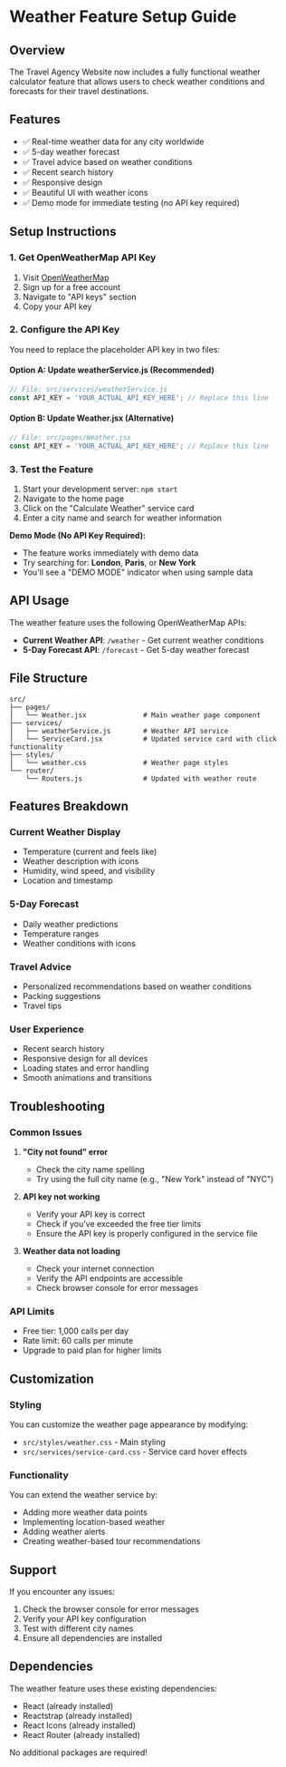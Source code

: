# Weather Feature Setup Guide

## Overview
The Travel Agency Website now includes a fully functional weather calculator feature that allows users to check weather conditions and forecasts for their travel destinations.

## Features
- ✅ Real-time weather data for any city worldwide
- ✅ 5-day weather forecast
- ✅ Travel advice based on weather conditions
- ✅ Recent search history
- ✅ Responsive design
- ✅ Beautiful UI with weather icons
- ✅ Demo mode for immediate testing (no API key required)

## Setup Instructions

### 1. Get OpenWeatherMap API Key
1. Visit [OpenWeatherMap](https://openweathermap.org/api)
2. Sign up for a free account
3. Navigate to "API keys" section
4. Copy your API key

### 2. Configure the API Key
You need to replace the placeholder API key in two files:

#### Option A: Update weatherService.js (Recommended)
```javascript
// File: src/services/weatherService.js
const API_KEY = 'YOUR_ACTUAL_API_KEY_HERE'; // Replace this line
```

#### Option B: Update Weather.jsx (Alternative)
```javascript
// File: src/pages/Weather.jsx
const API_KEY = 'YOUR_ACTUAL_API_KEY_HERE'; // Replace this line
```

### 3. Test the Feature
1. Start your development server: `npm start`
2. Navigate to the home page
3. Click on the "Calculate Weather" service card
4. Enter a city name and search for weather information

**Demo Mode (No API Key Required):**
- The feature works immediately with demo data
- Try searching for: **London**, **Paris**, or **New York**
- You'll see a "DEMO MODE" indicator when using sample data

## API Usage
The weather feature uses the following OpenWeatherMap APIs:
- **Current Weather API**: `/weather` - Get current weather conditions
- **5-Day Forecast API**: `/forecast` - Get 5-day weather forecast

## File Structure
```
src/
├── pages/
│   └── Weather.jsx              # Main weather page component
├── services/
│   ├── weatherService.js        # Weather API service
│   └── ServiceCard.jsx          # Updated service card with click functionality
├── styles/
│   └── weather.css              # Weather page styles
└── router/
    └── Routers.js               # Updated with weather route
```

## Features Breakdown

### Current Weather Display
- Temperature (current and feels like)
- Weather description with icons
- Humidity, wind speed, and visibility
- Location and timestamp

### 5-Day Forecast
- Daily weather predictions
- Temperature ranges
- Weather conditions with icons

### Travel Advice
- Personalized recommendations based on weather conditions
- Packing suggestions
- Travel tips

### User Experience
- Recent search history
- Responsive design for all devices
- Loading states and error handling
- Smooth animations and transitions

## Troubleshooting

### Common Issues

1. **"City not found" error**
   - Check the city name spelling
   - Try using the full city name (e.g., "New York" instead of "NYC")

2. **API key not working**
   - Verify your API key is correct
   - Check if you've exceeded the free tier limits
   - Ensure the API key is properly configured in the service file

3. **Weather data not loading**
   - Check your internet connection
   - Verify the API endpoints are accessible
   - Check browser console for error messages

### API Limits
- Free tier: 1,000 calls per day
- Rate limit: 60 calls per minute
- Upgrade to paid plan for higher limits

## Customization

### Styling
You can customize the weather page appearance by modifying:
- `src/styles/weather.css` - Main styling
- `src/services/service-card.css` - Service card hover effects

### Functionality
You can extend the weather service by:
- Adding more weather data points
- Implementing location-based weather
- Adding weather alerts
- Creating weather-based tour recommendations

## Support
If you encounter any issues:
1. Check the browser console for error messages
2. Verify your API key configuration
3. Test with different city names
4. Ensure all dependencies are installed

## Dependencies
The weather feature uses these existing dependencies:
- React (already installed)
- Reactstrap (already installed)
- React Icons (already installed)
- React Router (already installed)

No additional packages are required! 